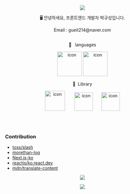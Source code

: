 <br>
<p align="center">
<img src="https://capsule-render.vercel.app/api?&type=waving&color=timeAuto&height=180&section=header&text=guesung's%20Hub&fontSize=50&animation=fadeIn&fontAlignY=45" />
  </p>

<div align='center'> 🖥 안녕하세요, 프론트엔드 개발자 박규성입니다.</div>
<br>
<div align='center'> Email : gueit214@naver.com</div>
<!-- <div align='center'> Blog : <a href="https://guesung.oopy.io/developer">guesung.oopy.io/developer</a></div> -->
<br>
<p align="center">
🍚&nbsp&nbsp&nbsplanguages
  </p>
<p align="center">
<img alt= "icon" wide="80" height="80" src ="https://techstack-generator.vercel.app/js-icon.svg">
<img alt= "icon" wide="80" height="80" src ="https://techstack-generator.vercel.app/ts-icon.svg">
  </p>
  
 <p align="center">
🍱&nbsp&nbspLibrary
  </p>
<p align="center">
<img alt= "icon" wide="65" height="65" src ="https://techstack-generator.vercel.app/react-icon.svg">
  &nbsp&nbsp&nbsp&nbsp&nbsp&nbsp
<img alt= "icon" wide="60" height="60" src ="https://www.datocms-assets.com/75941/1657707878-nextjs_logo.png">
&nbsp
&nbsp
&nbsp
<img alt= "icon" wide="60" height="60" src ="https://techstack-generator.vercel.app/redux-icon.svg">
  </p> 
  
<br>
<br>

### Contribution
- [toss/slash](https://github.com/toss/slash/pulls?q=is%3Apr+author%3Aguesung)
- [morethan-log](https://github.com/morethanmin/morethan-log/pulls?q=is%3Apr+author%3Aguesung+)
- [Next.js-ko](https://github.com/Nextjs-kr/Nextjs.kr/pull/430)
- [reactjs/ko.react.dev](https://github.com/reactjs/ko.react.dev/pull/768)
- [mdn/translate-content](https://github.com/mdn/translated-content/pull/15040)

<p align="center">
<img src="https://hits.seeyoufarm.com/api/count/incr/badge.svg?url=https%3A%2F%2Fgithub.com%2Fguesung&count_bg=%2379C83D&title_bg=%23555555&icon=&icon_color=%23E7E7E7&title=hits&edge_flat=false)](https://hits.seeyoufarm.com" />
</p>


<p align="center">
<img src="https://capsule-render.vercel.app/api?type=waving&color=auto&height=100&section=footer" />
  </p>
